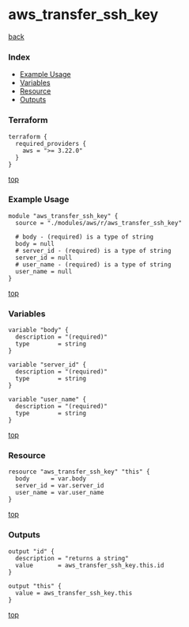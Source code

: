 # aws_transfer_ssh_key
[back](../aws.md)
### Index
- [Example Usage](#example-usage)
- [Variables](#variables)
- [Resource](#resource)
- [Outputs](#outputs)
### Terraform
```hcl
terraform {
  required_providers {
    aws = ">= 3.22.0"
  }
}
```
[top](#index)
### Example Usage
```hcl
module "aws_transfer_ssh_key" {
  source = "./modules/aws/r/aws_transfer_ssh_key"

  # body - (required) is a type of string
  body = null
  # server_id - (required) is a type of string
  server_id = null
  # user_name - (required) is a type of string
  user_name = null
}
```
[top](#index)
### Variables
```hcl
variable "body" {
  description = "(required)"
  type        = string
}

variable "server_id" {
  description = "(required)"
  type        = string
}

variable "user_name" {
  description = "(required)"
  type        = string
}
```
[top](#index)

### Resource
```hcl
resource "aws_transfer_ssh_key" "this" {
  body      = var.body
  server_id = var.server_id
  user_name = var.user_name
}
```
[top](#index)
### Outputs
```hcl
output "id" {
  description = "returns a string"
  value       = aws_transfer_ssh_key.this.id
}

output "this" {
  value = aws_transfer_ssh_key.this
}
```
[top](#index)
